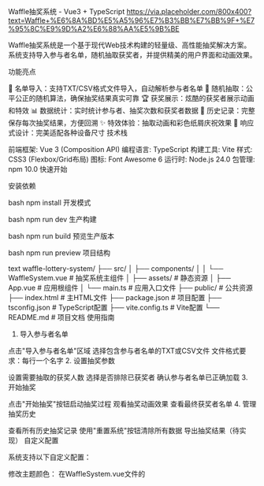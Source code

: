 Waffle抽奖系统 - Vue3 + TypeScript
https://via.placeholder.com/800x400?text=Waffle+%E6%8A%BD%E5%A5%96%E7%B3%BB%E7%BB%9F+%E7%95%8C%E9%9D%A2%E6%88%AA%E5%9B%BE

Waffle抽奖系统是一个基于现代Web技术构建的轻量级、高性能抽奖解决方案。系统支持导入参与者名单，随机抽取获奖者，并提供精美的用户界面和动画效果。

功能亮点

🎯 名单导入：支持TXT/CSV格式文件导入，自动解析参与者名单
🎲 随机抽取：公平公正的随机算法，确保抽奖结果真实可靠
🏆 获奖展示：炫酷的获奖者展示动画和特效
📊 数据统计：实时统计参与者、抽奖次数和获奖者数据
📜 历史记录：完整保存每次抽奖结果，方便回溯
✨ 特效体验：抽取动画和彩色纸屑庆祝效果
📱 响应式设计：完美适配各种设备尺寸
技术栈

前端框架: Vue 3 (Composition API)
编程语言: TypeScript
构建工具: Vite
样式: CSS3 (Flexbox/Grid布局)
图标: Font Awesome 6
运行时: Node.js 24.0
包管理: npm 10.0
快速开始

安装依赖

bash
npm install
开发模式

bash
npm run dev
生产构建

bash
npm run build
预览生产版本

bash
npm run preview
项目结构

text
waffle-lottery-system/
├── src/
│   ├── components/
│   │   └── WaffleSystem.vue     # 抽奖系统主组件
│   ├── assets/                  # 静态资源
│   ├── App.vue                  # 应用根组件
│   └── main.ts                  # 应用入口文件
├── public/                      # 公共资源
├── index.html                   # 主HTML文件
├── package.json                 # 项目配置
├── tsconfig.json                # TypeScript配置
├── vite.config.ts               # Vite配置
└── README.md                    # 项目文档
使用指南

1. 导入参与者名单

点击"导入参与者名单"区域
选择包含参与者名单的TXT或CSV文件
文件格式要求：每行一个名字
2. 设置抽奖参数

设置需要抽取的获奖人数
选择是否排除已获奖者
确认参与者名单已正确加载
3. 开始抽奖

点击"开始抽奖"按钮启动抽奖过程
观看抽奖动画效果
查看最终获奖者名单
4. 管理抽奖历史

查看所有历史抽奖记录
使用"重置系统"按钮清除所有数据
导出抽奖结果（待实现）
自定义配置

系统支持以下自定义配置：

修改主题颜色：
在WaffleSystem.vue文件的<style>部分修改以下变量：
css
--primary-color: #6a11cb;
--secondary-color: #2575fc;
--accent-color: #ff416c;
调整动画速度：
修改抽奖动画持续时间：
ts
// 在drawWinners函数中
const maxIterations = 30; // 动画迭代次数
const interval = 100; // 动画间隔(毫秒)
修改默认名单：
在onMounted生命周期钩子中修改默认参与者名单：
ts
participants.value = [
  '默认名字1',
  '默认名字2',
  // ...
];
未来计划

导出抽奖结果功能
自定义抽奖动画效果
多语言支持
用户管理系统
抽奖规则自定义
实时多人参与功能
贡献指南

欢迎贡献代码！请遵循以下步骤：

Fork 项目仓库
创建新分支 (git checkout -b feature/your-feature)
提交更改 (git commit -am 'Add some feature')
推送分支 (git push origin feature/your-feature)
创建 Pull Request
常见问题

Q: 系统支持多大的名单文件？
A: 系统基于前端实现，建议名单不超过10,000人，以获得最佳性能。

Q: 如何保证抽奖的公平性？
A: 系统使用JavaScript的Math.random()结合Fisher-Yates洗牌算法，确保每个参与者有均等的机会。

Q: 抽奖结果会保存多久？
A: 结果保存在浏览器内存中，刷新页面后数据会丢失。您可以在抽奖后手动记录结果。

Q: 系统支持哪些浏览器？
A: 支持所有现代浏览器（Chrome, Firefox, Safari, Edge的最新版本）。

许可证

本项目采用 MIT 许可证。

联系方式

如有任何问题或建议，请联系：

邮箱：1136455707@qq.com
GitHub: https://github.com/yourusername/caffle-system
caffle抽奖系统 © 2025 - 让每次抽奖都充满惊喜！ 🎉e